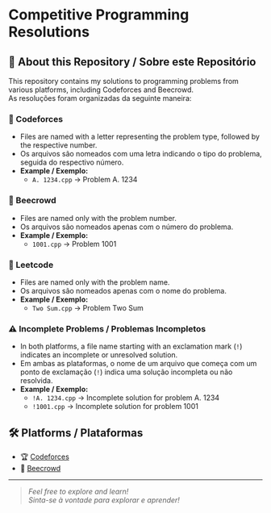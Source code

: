 # Competitive Programming Resolutions

## 🧠 About this Repository / Sobre este Repositório

This repository contains my solutions to programming problems from various platforms, including Codeforces and Beecrowd.  
As resoluções foram organizadas da seguinte maneira:

### 📂 Codeforces  
- Files are named with a letter representing the problem type, followed by the respective number.  
- Os arquivos são nomeados com uma letra indicando o tipo do problema, seguida do respectivo número.  
- **Example / Exemplo:**  
  - `A. 1234.cpp` → Problem A. 1234  

### 📂 Beecrowd  
- Files are named only with the problem number.  
- Os arquivos são nomeados apenas com o número do problema.  
- **Example / Exemplo:**  
  - `1001.cpp` → Problem 1001  

### 📂 Leetcode
- Files are named only with the problem name.  
- Os arquivos são nomeados apenas com o nome do problema.  
- **Example / Exemplo:**  
  - `Two Sum.cpp` → Problem Two Sum  

### ⚠️ Incomplete Problems / Problemas Incompletos  
- In both platforms, a file name starting with an exclamation mark (`!`) indicates an incomplete or unresolved solution.  
- Em ambas as plataformas, o nome de um arquivo que começa com um ponto de exclamação (`!`) indica uma solução incompleta ou não resolvida.  
- **Example / Exemplo:**  
  - `!A. 1234.cpp` → Incomplete solution for problem A. 1234  
  - `!1001.cpp` → Incomplete solution for problem 1001  

## 🛠️ Platforms / Plataformas  
- 🏆 [Codeforces](https://codeforces.com/)  
- 🎯 [Beecrowd](https://www.beecrowd.com.br/)  

---

> *Feel free to explore and learn!*  
> *Sinta-se à vontade para explorar e aprender!*
